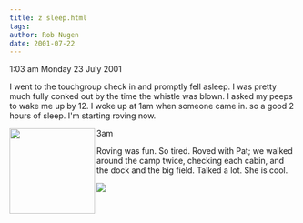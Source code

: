 ```yaml
---
title: z sleep.html
tags: 
author: Rob Nugen
date: 2001-07-22
---
```


<p class=date>1:03 am Monday 23 July 2001</p>

<p>I went to the touchgroup check in and promptly fell
asleep.  I was pretty much fully conked out by the
time the whistle was blown.  I asked my peeps to wake
me up by 12.  I woke up at 1am when someone came in. 
so a good 2 hours of sleep.  I'm starting roving
now.</p>

<p class=date><a href="/images/YRUU/SWUUSI2001/armadillo.jpg"><img
src="/images/YRUU/SWUUSI2001/armadillo.jpg" align=left width=150></a>
3am</p>

<p>Roving was fun.  So tired.  Roved with Pat; we
walked around the camp twice, checking each cabin, and
the dock and the big field.  Talked a lot.  She is
cool.</p>

<p><img src="/images/rob/wL-ROB.gif"/></p>
